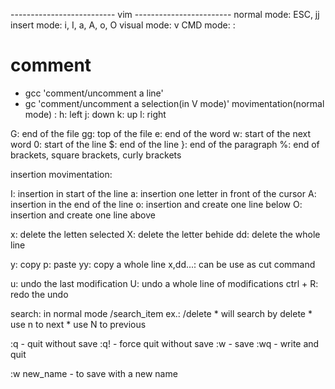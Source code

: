 -------------------------- vim ------------------------
normal mode: ESC, jj
insert mode: i, I, a, A, o, O
visual mode: v
  CMD  mode: :
# comment
* gcc  		'comment/uncomment a line'
* gc 		'comment/uncomment a selection(in V mode)'
movimentation(normal mode) :
h: left
j: down
k: up
l: right

G: end of the file
gg: top of the file
e: end of the word
w: start of the next word
0: start of the line
$: end of the line
}: end of the paragraph
%: end of brackets, square brackets, curly brackets

insertion movimentation:

I: insertion in start of the line
a: insertion one letter in front of the cursor
A: insertion in the end of the line
o: insertion and create one line below
O: insertion and create one line above

x: delete the letten selected
X: delete the letter behide
dd: delete the whole line

y: copy
p: paste
yy: copy a whole line
x,dd...: can be use as cut command

u: undo the last modification
U: undo a whole line of modifications
ctrl + R: redo the undo

search:
in normal mode  /search_item
ex.: /delete
	* will search by delete
	* use n to next
	* use N to previous

:q  - quit without save
:q! - force quit without save
:w  - save 
:wq - write and quit

:w new_name - to save with a new name
